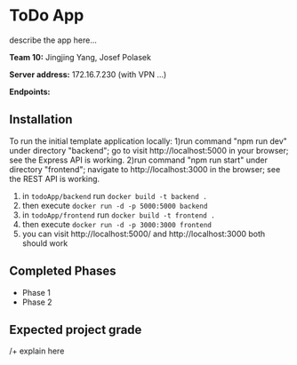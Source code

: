 # ToDo App
describe the app here...

**Team 10:** Jingjing Yang, Josef Polasek

**Server address:** 172.16.7.230 (with VPN ...)

**Endpoints:**


## Installation
To run the initial template application locally:
1)run command "npm run dev" under directory "backend";
  go to visit http://localhost:5000 in your browser;
  see the Express API is working.
2)run command "npm run start" under directory "frontend";
  navigate to http://localhost:3000 in the browser;
  see the REST API is working.

1. in `todoApp/backend` run `docker build -t backend .`
2. then execute `docker run -d -p 5000:5000 backend`
3. in `todoApp/frontend` run `docker build -t frontend .`
4. then execute `docker run -d -p 3000:3000 frontend`
5. you can visit http://localhost:5000/ and http://localhost:3000 both should work

## Completed Phases
- Phase 1
- Phase 2

## Expected project grade
/+ explain here

